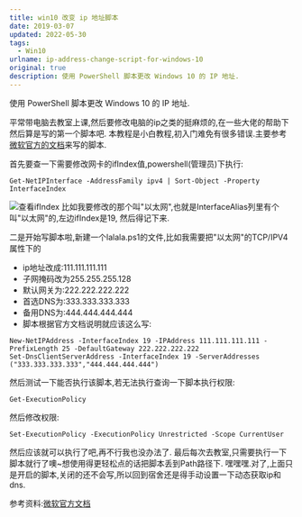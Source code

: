 ```yaml
---
title: win10 改变 ip 地址脚本
date: 2019-03-07 
updated: 2022-05-30
tags: 
  - Win10
urlname: ip-address-change-script-for-windows-10
original: true
description: 使用 PowerShell 脚本更改 Windows 10 的 IP 地址.
---
```

使用 PowerShell 脚本更改 Windows 10 的 IP 地址.
<!--more-->
平常带电脑去教室上课,然后要修改电脑的ip之类的挺麻烦的,在一些大佬的帮助下然后算是写的第一个脚本吧.
本教程是小白教程,初入门难免有很多错误.主要参考[微软官方的文档](https://docs.microsoft.com/zh-cn/previous-versions/windows/powershell-scripting/hh826150%28v%3dwps.620%29)来写的脚本.

首先要查一下需要修改网卡的ifIndex值,powershell(管理员)下执行:
~~~
Get-NetIPInterface -AddressFamily ipv4 | Sort-Object -Property InterfaceIndex 
~~~
![查看ifIndex](/picture/20190307-0.jpg)
比如我要修改的那个叫"以太网",也就是InterfaceAlias列里有个叫"以太网"的,左边ifIndex是19,
然后得记下来.

二是开始写脚本啦,新建一个lalala.ps1的文件,比如我需要把"以太网"的TCP/IPV4属性下的
- ip地址改成:111.111.111.111
- 子网掩码改为255.255.255.128
- 默认网关为:222.222.222.222
- 首选DNS为:333.333.333.333
- 备用DNS为:444.444.444.444
- 脚本根据官方文档说明就应该这么写:

~~~
New-NetIPAddress -InterfaceIndex 19 -IPAddress 111.111.111.111 -PrefixLength 25 -DefaultGateway 222.222.222.222
Set-DnsClientServerAddress -InterfaceIndex 19 -ServerAddresses ("333.333.333.333","444.444.444.444")
~~~
然后测试一下能否执行该脚本,若无法执行查询一下脚本执行权限:
~~~
Get-ExecutionPolicy
~~~
然后修改权限:
~~~
Set-ExecutionPolicy -ExecutionPolicy Unrestricted -Scope CurrentUser
~~~
然后应该就可以执行了吧,再不行我也没办法了.
最后每次去教室,只需要执行一下脚本就行了噢~想使用得更轻松点的话把脚本丢到Path路径下.
嘿嘿嘿.对了,上面只是开启的脚本,关闭的还不会写,所以回到宿舍还是得手动设置一下动态获取ip和dns.

参考资料:[微软官方文档](https://docs.microsoft.com/zh-cn/previous-versions/windows/powershell-scripting/hh826150%28v%3dwps.620%29)